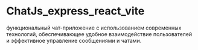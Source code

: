 # ChatJs_express_react_vite
функциональный чат-приложение с использованием современных технологий, обеспечивающее удобное взаимодействие пользователей и эффективное управление сообщениями и чатами.
